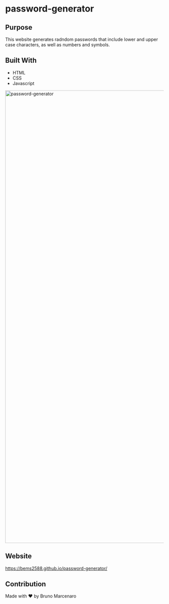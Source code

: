 # password-generator

## Purpose

This website generates radndom passwords that include lower and upper case characters, as well as numbers and symbols.


## Built With
* HTML
* CSS
* Javascript


<img width="1440" alt="password-generator" src="https://user-images.githubusercontent.com/90357022/150583131-b9c9b3c6-154e-4bd3-9db0-93515a2143ec.png">

## Website

https://bems2588.github.io/password-generator/

## Contribution
Made with ❤️ by Bruno Marcenaro
